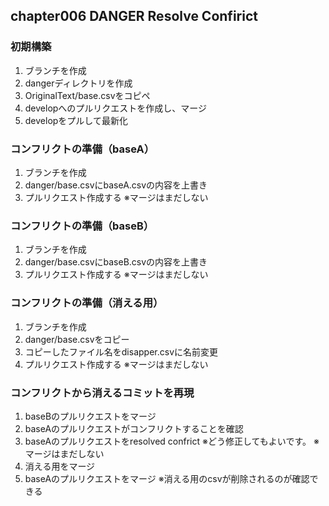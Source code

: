 ## chapter006 DANGER Resolve Confirict
### 初期構築
1. ブランチを作成
1. dangerディレクトリを作成
1. OriginalText/base.csvをコピペ
1. developへのプルリクエストを作成し、マージ
1. developをプルして最新化
### コンフリクトの準備（baseA）
1. ブランチを作成
1. danger/base.csvにbaseA.csvの内容を上書き
1. プルリクエスト作成する
※マージはまだしない
### コンフリクトの準備（baseB）
1. ブランチを作成
1. danger/base.csvにbaseB.csvの内容を上書き
1. プルリクエスト作成する
※マージはまだしない
### コンフリクトの準備（消える用）
1. ブランチを作成
1. danger/base.csvをコピー
1. コピーしたファイル名をdisapper.csvに名前変更
1. プルリクエスト作成する
※マージはまだしない
### コンフリクトから消えるコミットを再現
1. baseBのプルリクエストをマージ
1. baseAのプルリクエストがコンフリクトすることを確認
1. baseAのプルリクエストをresolved confrict
※どう修正してもよいです。
※マージはまだしない
1. 消える用をマージ
1. baseAのプルリクエストをマージ
※消える用のcsvが削除されるのが確認できる
